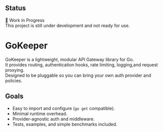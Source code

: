 ## Status
🚧 Work in Progress  
This project is still under development and not ready for use.

# GoKeeper 

GoKeeper is a lightweight, modular API Gateway library for Go.  
It provides routing, authentication hooks, rate limiting, logging,and request proxying.  
Designed to be pluggable so you can bring your own auth provider and policies.

## Goals
- Easy to import and configure (`go get` compatible).  
- Minimal runtime overhead.  
- Provider-agnostic auth and middleware.  
- Tests, examples, and simple benchmarks included.
